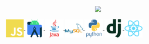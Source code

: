 <!--
**EricBritto14/EricBritto14** is a ✨ _special_ ✨ repository because its `README.md` (this file) appears on your GitHub profile.

Here are some ideas to get you started:

- 🔭 I’m currently working on ...
- 🌱 I’m currently learning ...
- 👯 I’m looking to collaborate on ...
- 🤔 I’m looking for help with ...
- 💬 Ask me about ...
- 📫 How to reach me: ...
- 😄 Pronouns: ...
- ⚡ Fun fact: ...
-->


<div align="center">
  <a href="https://github.com/EricBritto14">
  <img height="160em" src="https://github-readme-stats.vercel.app/api/top-langs/?username=EricBritto14&layout=compact&langs_count=7&theme=dark"/>
</div>
    
<div style="display: inline_block"><br>
  <img align="center" alt="Eric-Js" height="50" width="50" src="https://raw.githubusercontent.com/devicons/devicon/master/icons/javascript/javascript-plain.svg">
  <img align="center" alt="Eric-Android" height="50" width="50" src="https://raw.githubusercontent.com/devicons/devicon/master/icons/androidstudio/androidstudio-original.svg">
  <img align="center" alt="Eric-Js" height="50" width="50" src="https://raw.githubusercontent.com/devicons/devicon/master/icons/java/java-original-wordmark.svg">
  <img align="center" alt="Eric-Js" height="50" width="50" src="https://raw.githubusercontent.com/devicons/devicon/master/icons/mysql/mysql-original-wordmark.svg">
  <img align="center" alt="Eric-Js" height="50" width="50" src="https://raw.githubusercontent.com/devicons/devicon/master/icons/python/python-original-wordmark.svg">  
  <img align="center" alt="Eric-Js" height="50" width="50" src="https://raw.githubusercontent.com/devicons/devicon/master/icons/django/django-plain.svg">  
  <img align="center" alt="Eric-Js" height="50" width="50" src="https://raw.githubusercontent.com/devicons/devicon/master/icons/react/react-original.svg">  
</div>
